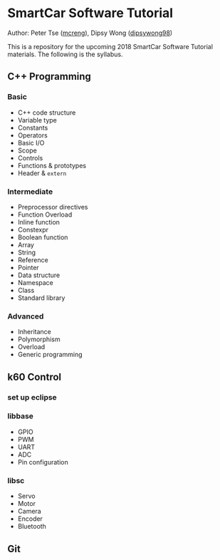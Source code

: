 # SmartCar Software Tutorial

Author: Peter Tse ([mcreng](http://www.github.com/mcreng)), Dipsy Wong ([dipsywong98](http://www.github.com/dipsywong98))

This is a repository for the upcoming 2018 SmartCar Software Tutorial materials. The following is the syllabus.

## C++ Programming

### Basic

- C++ code structure
- Variable type
- Constants
- Operators
- Basic I/O
- Scope
- Controls
- Functions & prototypes
- Header & `extern`

### Intermediate

- Preprocessor directives
- Function Overload
- Inline function
- Constexpr
- Boolean function
- Array
- String
- Reference
- Pointer
- Data structure
- Namespace
- Class
- Standard library

### Advanced

- Inheritance
- Polymorphism
- Overload
- Generic programming

## k60 Control

### set up eclipse

### libbase

- GPIO
- PWM
- UART
- ADC
- Pin configuration

### libsc

- Servo
- Motor
- Camera
- Encoder
- Bluetooth

## Git

